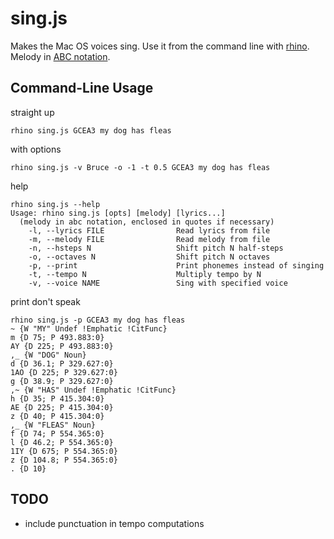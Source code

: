# sing.js 

Makes the Mac OS voices sing. Use it from the command line with [rhino](http://www.mozilla.org/rhino/). Melody in [ABC notation](http://abcnotation.com).

## Command-Line Usage

straight up

```
rhino sing.js GCEA3 my dog has fleas
```

with options

```
rhino sing.js -v Bruce -o -1 -t 0.5 GCEA3 my dog has fleas
```

help

```
rhino sing.js --help
Usage: rhino sing.js [opts] [melody] [lyrics...]
  (melody in abc notation, enclosed in quotes if necessary)
    -l, --lyrics FILE                Read lyrics from file
    -m, --melody FILE                Read melody from file
    -n, --hsteps N                   Shift pitch N half-steps
    -o, --octaves N                  Shift pitch N octaves
    -p, --print                      Print phonemes instead of singing
    -t, --tempo N                    Multiply tempo by N
    -v, --voice NAME                 Sing with specified voice
```

print don't speak

```
rhino sing.js -p GCEA3 my dog has fleas
~ {W "MY" Undef !Emphatic !CitFunc}
m {D 75; P 493.883:0}
AY {D 225; P 493.883:0}
,_ {W "DOG" Noun}
d {D 36.1; P 329.627:0}
1AO {D 225; P 329.627:0}
g {D 38.9; P 329.627:0}
,~ {W "HAS" Undef !Emphatic !CitFunc}
h {D 35; P 415.304:0}
AE {D 225; P 415.304:0}
z {D 40; P 415.304:0}
,_ {W "FLEAS" Noun}
f {D 74; P 554.365:0}
l {D 46.2; P 554.365:0}
1IY {D 675; P 554.365:0}
z {D 104.8; P 554.365:0}
. {D 10}
```

## TODO

* include punctuation in tempo computations
